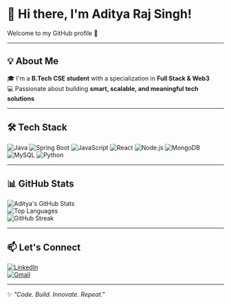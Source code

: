 <!-- Profile Readme -->

# 👋 Hi there, I'm Aditya Raj Singh!  
Welcome to my GitHub profile 🚀  

---

## 💡 About Me  
🎓 I'm a **B.Tech CSE student** with a specialization in **Full Stack & Web3**  
💻 Passionate about building **smart, scalable, and meaningful tech solutions**  

---

## 🛠 Tech Stack  
![Java](https://img.shields.io/badge/Java-%23ED8B00.svg?style=for-the-badge&logo=openjdk&logoColor=white)
![Spring Boot](https://img.shields.io/badge/SpringBoot-%236DB33F.svg?style=for-the-badge&logo=springboot&logoColor=white)
![JavaScript](https://img.shields.io/badge/JavaScript-%23F7DF1E.svg?style=for-the-badge&logo=javascript&logoColor=black)
![React](https://img.shields.io/badge/React-%2320232a.svg?style=for-the-badge&logo=react&logoColor=%2361DAFB)
![Node.js](https://img.shields.io/badge/Node.js-%23339933.svg?style=for-the-badge&logo=node.js&logoColor=white)
![MongoDB](https://img.shields.io/badge/MongoDB-%2347A248.svg?style=for-the-badge&logo=mongodb&logoColor=white)
![MySQL](https://img.shields.io/badge/MySQL-%2300f.svg?style=for-the-badge&logo=mysql&logoColor=white)
![Python](https://img.shields.io/badge/Python-%233776AB.svg?style=for-the-badge&logo=python&logoColor=yellow)

---

## 📊 GitHub Stats  
![Aditya's GitHub Stats](https://github-readme-stats.vercel.app/api?username=aditya552&show_icons=true&theme=tokyonight)  
![Top Languages](https://github-readme-stats.vercel.app/api/top-langs/?username=aditya552&layout=compact&theme=tokyonight)  
![GitHub Streak](https://github-readme-streak-stats.herokuapp.com/?user=aditya552&theme=tokyonight)  

---

## 📫 Let's Connect  
[![LinkedIn](https://img.shields.io/badge/LinkedIn-%230A66C2.svg?style=for-the-badge&logo=linkedin&logoColor=white)](https://www.linkedin.com/in/adityars007)  
[![Gmail](https://img.shields.io/badge/Gmail-%23EA4335.svg?style=for-the-badge&logo=gmail&logoColor=white)](mailto:adityaraj.ald2005@gmail.com)  

---

✨ *"Code. Build. Innovate. Repeat."*  
